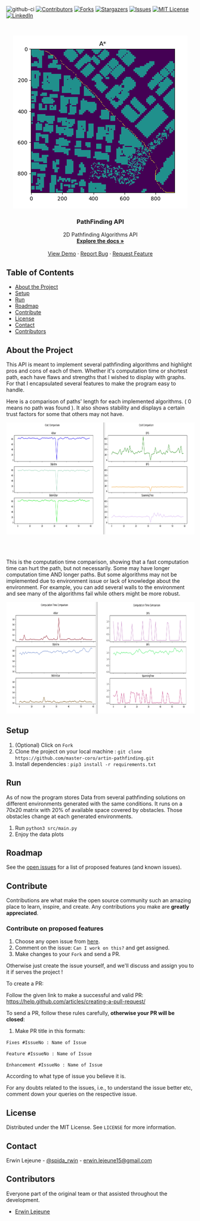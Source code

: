 ![github-ci](https://github.com/master-coro/artin-pathfinding/workflows/github-ci/badge.svg)
[![Contributors][contributors-shield]][contributors-url]
[![Forks][forks-shield]][forks-url]
[![Stargazers][stars-shield]][stars-url]
[![Issues][issues-shield]][issues-url]
[![MIT License][license-shield]][license-url]
[![LinkedIn][linkedin-shield]][linkedin-url]

<br />
<p align="center">
    <img src="images/pathfinder.png" alt="Logo" width="468" height="463">                           
</a>

  <h3 align="center">PathFinding API</h3>

  <p align="center">
    2D Pathfinding Algorithms API
    <br />
    <a href="https://github.com/master-coro/artin-pathfinding"><strong>Explore the docs »</strong></a>
    <br />
    <br />
    <a href="https://github.com/master-coro/artin-pathfinding">View Demo</a>
    ·
    <a href="https://github.com/master-coro/artin-pathfinding/issues">Report Bug</a>
    ·
    <a href="https://github.com/master-coro/artin-pathfinding/issues">Request Feature</a>
  </p>
</p>

## Table of Contents

* [About the Project](#about-the-project)
* [Setup](#setup)
* [Run](#run)
* [Roadmap](#roadmap)
* [Contribute](#contribute)
* [License](#license)
* [Contact](#contact)
* [Contributors](#contributors)

## About the Project

This API is meant to implement several pathfinding algorithms and highlight pros and cons of each of them. Whether it's computation time or shortest path, each have flaws and strengths that I wished to display with graphs. For that I encapsulated several features to make the program easy to handle.

Here is a comparison of paths' length for each implemented algorithms. ( 0 means no path was found ).
It also shows stability and displays a certain trust factors for some that others may not have.

<p align="center">
    <img src="images/path_lengths.png" alt="graph" width="800" height="300">
  </a>
</p>
<br />
<br />

This is the computation time comparison, showing that a fast computation time can hurt the path, but not necessarily. Some may have longer computation time AND longer paths. But some algorithms may not be implemented due to environment issue or lack of knowledge about the environment.
For example, you can add several walls to the environment and see many of the algorithms fail while others might be more robust.

<p align="center">
    <img src="images/computationtimecomparison.png" alt="Logo" width="800" height="300">
  </a>
</p>

## Setup

1. (Optional) Click on `Fork`
2. Clone the project on your local machine : `git clone https://github.com/master-coro/artin-pathfinding.git`
3. Install dependencies : `pip3 install -r requirements.txt`

## Run

As of now the program stores Data from several pathfinding solutions on different environments generated with the same conditions. It runs on a 70x20 matrix with 20% of available space covered by obstacles. Those obstacles change at each generated environments.

1. Run `python3 src/main.py`
2. Enjoy the data plots

## Roadmap

See the [open issues](https://github.com/master-coro/artin-pathfinding/issues) for a list of proposed features (and known issues).

## Contribute

Contributions are what make the open source community such an amazing place to learn, inspire, and create. Any contributions you make are **greatly appreciated**.

### Contribute on proposed features

1. Choose any open issue from [here](https://github.com/master-coro/artin-pathfinding/issues). 
2. Comment on the issue: `Can I work on this?` and get assigned.
3. Make changes to your `Fork` and send a PR.

Otherwise just create the issue yourself, and we'll discuss and assign you to it if serves the project !

To create a PR:

Follow the given link to make a successful and valid PR: https://help.github.com/articles/creating-a-pull-request/

To send a PR, follow these rules carefully, **otherwise your PR will be closed**:

1. Make PR title in this formats: 
```
Fixes #IssueNo : Name of Issue
``` 
```
Feature #IssueNo : Name of Issue
```
```
Enhancement #IssueNo : Name of Issue
```

According to what type of issue you believe it is.

For any doubts related to the issues, i.e., to understand the issue better etc, comment down your queries on the respective issue.

## License

Distributed under the MIT License. See `LICENSE` for more information.

## Contact

Erwin Lejeune - [@spida_rwin](https://twitter.com/spida_rwin) - erwin.lejeune15@gmail.com

## Contributors

Everyone part of the original team or that assisted throughout the development.

- [Erwin Lejeune](https://github.com/Guilyx)

[contributors-shield]: https://img.shields.io/github/contributors/master-coro/artin-pathfinding.svg?style=flat-square
[contributors-url]: https://github.com/master-coro/artin-pathfinding/graphs/contributors
[forks-shield]: https://img.shields.io/github/forks/master-coro/artin-pathfinding.svg?style=flat-square
[forks-url]: https://github.com/master-coro/artin-pathfinding/network/members
[stars-shield]: https://img.shields.io/github/stars/master-coro/artin-pathfinding.svg?style=flat-square
[stars-url]: https://github.com/master-coro/artin-pathfinding/stargazers
[issues-shield]: https://img.shields.io/github/issues/master-coro/artin-pathfinding.svg?style=flat-square
[issues-url]: https://github.com/master-coro/artin-pathfinding/issues
[license-shield]: https://img.shields.io/github/license/master-coro/artin-pathfinding.svg?style=flat-square
[license-url]: https://github.com/master-coro/artin-pathfinding/blob/master/LICENSE.md
[linkedin-shield]: https://img.shields.io/badge/-LinkedIn-black.svg?style=flat-square&logo=linkedin&colorB=555
[linkedin-url]: https://linkedin.com/in/erwinlejeune-lkn
